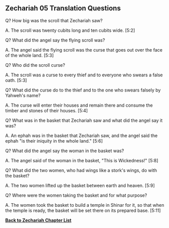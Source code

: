 ## Zechariah 05 Translation Questions ##

Q? How big was the scroll that Zechariah saw?

A. The scroll was twenty cubits long and ten cubits wide. [5:2]

Q? What did the angel say the flying scroll was?

A. The angel said the flying scroll was the curse that goes out over the face of the whole land. [5:3]

Q? Who did the scroll curse?

A. The scroll was a curse to every thief and to everyone who swears a false oath. [5:3]

Q? What did the curse do to the thief and to the one who swears falsely by Yahweh's name?

A. The curse will enter their houses and remain there and consume the timber and stones of their houses. [5:4]

Q? What was in the basket that Zechariah saw and what did the angel say it was?

A. An ephah was in the basket that Zechariah saw, and the angel said the ephah "is their iniquity in the whole land." [5:6]

Q? What did the angel say the woman in the basket was?

A. The angel said of the woman in the basket, "This is Wickedness!" [5:8]

Q? What did the two women, who had wings like a stork's wings, do with the basket?

A. The two women lifted up the basket between earth and heaven. [5:9]

Q? Where were the women taking the basket and for what purpose?

A. The women took the basket to build a temple in Shinar for it, so that when the temple is ready, the basket will be set there on its prepared base. [5:11]

__[Back to Zechariah Chapter List](./)__

